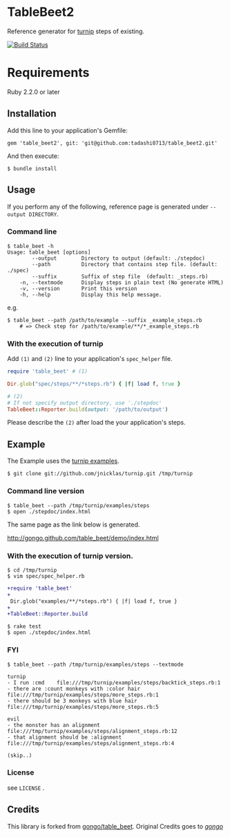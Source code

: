 # TableBeet2

Reference generator for [turnip](https://github.com/jnicklas/turnip) steps of existing.

[![Build Status](https://travis-ci.org/tadashi0713/table_beet2.svg?branch=master)](https://travis-ci.org/tadashi0713/table_beet2)

# Requirements

Ruby 2.2.0 or later

## Installation

Add this line to your application's Gemfile:

    gem 'table_beet2', git: 'git@github.com:tadashi0713/table_beet2.git'

And then execute:

    $ bundle install

## Usage

If you perform any of the following, reference page is generated under `--output DIRECTORY`.

### Command line

    $ table_beet -h
    Usage: table_beet [options]
            --output        Directory to output (default: ./stepdoc)
            --path          Directory that contains step file. (default: ./spec)
            --suffix        Suffix of step file  (default: _steps.rb)
        -n, --textmode      Display steps in plain text (No generate HTML)
        -v, --version       Print this version
        -h, --help          Display this help message.

e.g.

    $ table_beet --path /path/to/example --suffix _example_steps.rb
        # => Check step for /path/to/example/**/*_example_steps.rb

### With the execution of turnip

Add `(1)` and `(2)` line to your application's `spec_helper` file.

```ruby
require 'table_beet' # (1)

Dir.glob("spec/steps/**/*steps.rb") { |f| load f, true }

# (2)
# If not specify output directory, use './stepdoc'
TableBeet::Reporter.build(output: '/path/to/output')
```

Please describe the `(2)` after load the your application's steps.

## Example

The Example uses the [turnip examples](https://github.com/jnicklas/turnip/tree/master/examples).

    $ git clone git://github.com/jnicklas/turnip.git /tmp/turnip

### Command line version

    $ table_beet --path /tmp/turnip/examples/steps
    $ open ./stepdoc/index.html

The same page as the link below is generated.

http://gongo.github.com/table_beet/demo/index.html


### With the execution of turnip version.

    $ cd /tmp/turnip
    $ vim spec/spec_helper.rb

```diff
+require 'table_beet'
+
 Dir.glob("examples/**/*steps.rb") { |f| load f, true }
+
+TableBeet::Reporter.build
```

    $ rake test
    $ open ./stepdoc/index.html

### FYI

    $ table_beet --path /tmp/turnip/examples/steps --textmode

    turnip
    - I run :cmd	file:///tmp/turnip/examples/steps/backtick_steps.rb:1
    - there are :count monkeys with :color hair	file:///tmp/turnip/examples/steps/more_steps.rb:1
    - there should be 3 monkeys with blue hair	file:///tmp/turnip/examples/steps/more_steps.rb:5

    evil
    - the monster has an alignment	file:///tmp/turnip/examples/steps/alignment_steps.rb:12
    - that alignment should be :alignment	file:///tmp/turnip/examples/steps/alignment_steps.rb:4

    (skip..)

### License

see `LICENSE` .

## Credits

This library is forked from [gongo/table_beet](https://github.com/gongo/table_beet). Original Credits goes to *[gongo](https://github.com/gongo)*
